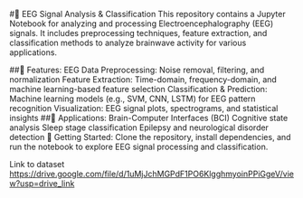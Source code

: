 #🧠 EEG Signal Analysis & Classification
This repository contains a Jupyter Notebook for analyzing and processing Electroencephalography (EEG) signals. It includes preprocessing techniques, feature extraction, and classification methods to analyze brainwave activity for various applications.

##🚀 Features:
EEG Data Preprocessing: Noise removal, filtering, and normalization
Feature Extraction: Time-domain, frequency-domain, and machine learning-based feature selection
Classification & Prediction: Machine learning models (e.g., SVM, CNN, LSTM) for EEG pattern recognition
Visualization: EEG signal plots, spectrograms, and statistical insights
##📌 Applications:
Brain-Computer Interfaces (BCI)
Cognitive state analysis
Sleep stage classification
Epilepsy and neurological disorder detection
🔗 Getting Started: Clone the repository, install dependencies, and run the notebook to explore EEG signal processing and classification.

Link to dataset 
https://drive.google.com/file/d/1uMjJchMGPdF1PO6KlgghmyoinPPiGgeV/view?usp=drive_link
